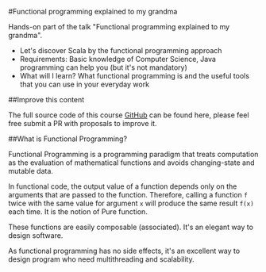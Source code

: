 #Functional programming explained to my grandma

Hands-on part of the talk "Functional programming explained to my grandma".

- Let's discover Scala by the functional programming approach
- Requirements: Basic knowledge of Computer Science, Java programming can help you (but it's not mandatory) 
- What will I learn? What functional programming is and the useful tools that you can use in your everyday work

##Improve this content

The full source code of this course [GitHub](https://github.com/CG-Charlotte/fp-explained) can be found here, please feel free submit a PR with proposals to improve it.

##What is Functional Programming?

Functional Programming is a programming paradigm that treats computation as the evaluation of mathematical functions and avoids changing-state and mutable data. 

In functional code, the output value of a function depends only on the arguments that are passed to the function. Therefore, calling a function `f` twice with the same value for argument `x` will produce the same result `f(x)` each time. It is the notion of Pure function.

These functions are easily composable (associated). It's an elegant way to design software.

As functional programming has no side effects, it's an excellent way to design program who need multithreading and scalability.

 